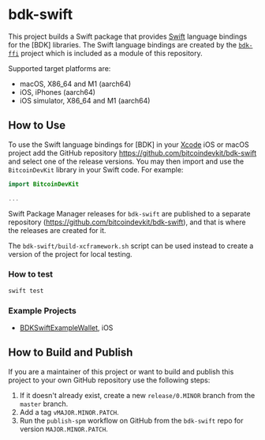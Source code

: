 # bdk-swift

This project builds a Swift package that provides [Swift] language bindings for the
[BDK] libraries. The Swift language bindings are created by the [`bdk-ffi`] project which is included as a module of this repository.

Supported target platforms are:

- macOS, X86_64 and M1 (aarch64)  
- iOS, iPhones (aarch64)  
- iOS simulator, X86_64 and M1 (aarch64)  

## How to Use

To use the Swift language bindings for [BDK] in your [Xcode] iOS or macOS project add
the GitHub repository https://github.com/bitcoindevkit/bdk-swift and select one of the
release versions. You may then import and use the `BitcoinDevKit` library in your Swift
code. For example:

```swift
import BitcoinDevKit

...

```

Swift Package Manager releases for `bdk-swift` are published to a separate repository (https://github.com/bitcoindevkit/bdk-swift), and that is where the releases are created for it. 

The `bdk-swift/build-xcframework.sh` script can be used instead to create a version of the project for local testing.

### How to test

```shell
swift test
```

### Example Projects

- [BDKSwiftExampleWallet](https://github.com/bitcoindevkit/BDKSwiftExampleWallet), iOS

## How to Build and Publish

If you are a maintainer of this project or want to build and publish this project to your
own GitHub repository use the following steps:

1. If it doesn't already exist, create a new `release/0.MINOR` branch from the `master` branch.
2. Add a tag `vMAJOR.MINOR.PATCH`.
3. Run the `publish-spm` workflow on GitHub from the `bdk-swift` repo for version `MAJOR.MINOR.PATCH`.

[Swift]: https://developer.apple.com/swift/
[Xcode]: https://developer.apple.com/documentation/Xcode
[`BDK`]: https://github.com/bitcoindevkit/
[`bdk-ffi`]: https://github.com/bitcoindevkit/bdk-ffi
